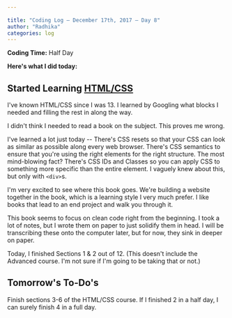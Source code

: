 ```yaml
---
 
title: "Coding Log — December 17th, 2017 — Day 8"
author: "Radhika"
categories: log
---
```


**Coding Time:** Half Day

**Here's what I did today:**

## Started Learning [HTML/CSS](https://learn.shayhowe.com/html-css/)

I've known HTML/CSS since I was 13. I learned by Googling what blocks I needed and filling the rest in along the way.

I didn't think I needed to read a book on the subject. This proves me wrong.

I've learned a lot just today -- There's CSS resets so that your CSS can look as similar as possible along every web browser. There's CSS semantics to ensure that you're using the right elements for the right structure. The most mind-blowing fact? There's CSS IDs and Classes so you can apply CSS to something more specific than the entire element. I vaguely knew about this, but only with `<div>`s.

I'm very excited to see where this book goes. We're building a website together in the book, which is a learning style I very much prefer. I like books that lead to an end project and walk you through it.

This book seems to focus on clean code right from the beginning. I took a lot of notes, but I wrote them on paper to just solidify them in head. I will be transcribing these onto the computer later, but for now, they sink in deeper on paper.

Today, I finished Sections 1 & 2 out of 12. (This doesn't include the Advanced course. I'm not sure if I'm going to be taking that or not.)

## Tomorrow's To-Do's

Finish sections 3-6 of the HTML/CSS course. If I finished 2 in a half day, I can surely finish 4 in a full day.
